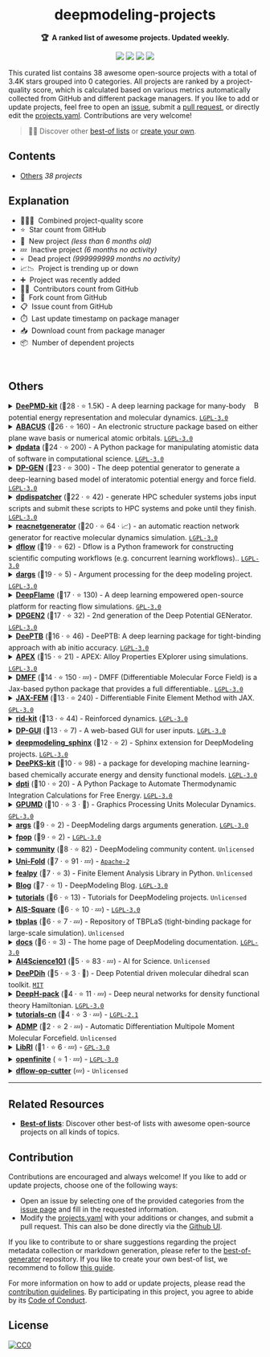<!-- markdownlint-disable -->
<h1 align="center">
    deepmodeling-projects
    <br>
</h1>

<p align="center">
    <strong>🏆&nbsp; A ranked list of awesome projects. Updated weekly.</strong>
</p>

<p align="center">
    <a href="https://best-of.org" title="Best-of Badge"><img src="http://bit.ly/3o3EHNN"></a>
    <a href="#Contents" title="Project Count"><img src="https://img.shields.io/badge/projects-38-blue.svg?color=5ac4bf"></a>
    <a href="#Contribution" title="Contributions are welcome"><img src="https://img.shields.io/badge/contributions-welcome-green.svg"></a>
    <a href="https://github.com/deepmodeling/deepmodeling-projects/releases" title="Best-of Updates"><img src="https://img.shields.io/github/release-date/deepmodeling/deepmodeling-projects?color=green&label=updated"></a>
</p>

This curated list contains 38 awesome open-source projects with a total of 3.4K stars grouped into 0 categories. All projects are ranked by a project-quality score, which is calculated based on various metrics automatically collected from GitHub and different package managers. If you like to add or update projects, feel free to open an [issue](https://github.com/deepmodeling/deepmodeling-projects/issues/new/choose), submit a [pull request](https://github.com/deepmodeling/deepmodeling-projects/pulls), or directly edit the [projects.yaml](https://github.com/deepmodeling/deepmodeling-projects/edit/main/projects.yaml). Contributions are very welcome!

> 🧙‍♂️  Discover other [best-of lists](https://best-of.org) or [create your own](https://github.com/best-of-lists/best-of/blob/main/create-best-of-list.md).

## Contents

- [Others](#others) _38 projects_

## Explanation
- 🥇🥈🥉&nbsp; Combined project-quality score
- ⭐️&nbsp; Star count from GitHub
- 🐣&nbsp; New project _(less than 6 months old)_
- 💤&nbsp; Inactive project _(6 months no activity)_
- 💀&nbsp; Dead project _(999999999 months no activity)_
- 📈📉&nbsp; Project is trending up or down
- ➕&nbsp; Project was recently added
- 👨‍💻&nbsp; Contributors count from GitHub
- 🔀&nbsp; Fork count from GitHub
- 📋&nbsp; Issue count from GitHub
- ⏱️&nbsp; Last update timestamp on package manager
- 📥&nbsp; Download count from package manager
- 📦&nbsp; Number of dependent projects

<br>

## Others

<a href="#contents"><img align="right" width="15" height="15" src="https://git.io/JtehR" alt="Back to top"></a>

<details><summary><b><a href="https://github.com/deepmodeling/deepmd-kit">DeePMD-kit</a></b> (🥇28 ·  ⭐ 1.5K) - A deep learning package for many-body potential energy representation and molecular dynamics. <code><a href="http://bit.ly/37RvQcA">LGPL-3.0</a></code></summary>

- [GitHub](https://github.com/deepmodeling/deepmd-kit) (👨‍💻 69 · 🔀 480 · 📥 40K · 📦 16 · 📋 770 - 11% open · ⏱️ 17.09.2024):

	```
	git clone https://github.com/deepmodeling/deepmd-kit
	```
- [PyPi](https://pypi.org/project/deepmd-kit) (📥 2.6K / month):
	```
	pip install deepmd-kit
	```
- [Conda](https://anaconda.org/conda-forge/deepmd-kit) (📥 1M · ⏱️ 27.07.2024):
	```
	conda install -c conda-forge deepmd-kit
	```
- [npm](https://www.npmjs.com/package/deepmd-kit) (📥 11 / month):
	```
	npm install deepmd-kit
	```
- [Docker Hub](https://hub.docker.com/r/deepmodeling/deepmd-kit) (📥 2.7K · ⭐ 1 · ⏱️ 27.07.2024):
	```
	docker pull deepmodeling/deepmd-kit
	```
</details>
<details><summary><b><a href="https://github.com/deepmodeling/abacus-develop">ABACUS</a></b> (🥇26 ·  ⭐ 160) - An electronic structure package based on either plane wave basis or numerical atomic orbitals. <code><a href="http://bit.ly/37RvQcA">LGPL-3.0</a></code></summary>

- [GitHub](https://github.com/deepmodeling/abacus-develop) (👨‍💻 120 · 🔀 130 · 📋 1.9K - 11% open · ⏱️ 19.09.2024):

	```
	git clone https://github.com/deepmodeling/abacus-develop
	```
- [Conda](https://anaconda.org/conda-forge/abacus) (📥 180K · ⏱️ 26.08.2024):
	```
	conda install -c conda-forge abacus
	```
</details>
<details><summary><b><a href="https://github.com/deepmodeling/dpdata">dpdata</a></b> (🥇24 ·  ⭐ 200) - A Python package for manipulating atomistic data of software in computational science. <code><a href="http://bit.ly/37RvQcA">LGPL-3.0</a></code></summary>

- [GitHub](https://github.com/deepmodeling/dpdata) (👨‍💻 60 · 🔀 120 · 📦 120 · 📋 100 - 19% open · ⏱️ 03.09.2024):

	```
	git clone https://github.com/deepmodeling/dpdata
	```
- [PyPi](https://pypi.org/project/dpdata) (📥 39K / month):
	```
	pip install dpdata
	```
- [Conda](https://anaconda.org/conda-forge/dpdata) (📥 77K · ⏱️ 03.09.2024):
	```
	conda install -c conda-forge dpdata
	```
- [Docker Hub](https://hub.docker.com/r/dptechnology/dpdata) (📥 640 · ⏱️ 02.06.2023):
	```
	docker pull dptechnology/dpdata
	```
</details>
<details><summary><b><a href="https://github.com/deepmodeling/dpgen">DP-GEN</a></b> (🥇23 ·  ⭐ 300) - The deep potential generator to generate a deep-learning based model of interatomic potential energy and force field. <code><a href="http://bit.ly/37RvQcA">LGPL-3.0</a></code></summary>

- [GitHub](https://github.com/deepmodeling/dpgen) (👨‍💻 64 · 🔀 170 · 📥 1.8K · 📦 6 · 📋 300 - 11% open · ⏱️ 10.04.2024):

	```
	git clone https://github.com/deepmodeling/dpgen
	```
- [PyPi](https://pypi.org/project/dpgen) (📥 560 / month):
	```
	pip install dpgen
	```
- [Conda](https://anaconda.org/conda-forge/dpgen) (📥 32K · ⏱️ 10.04.2024):
	```
	conda install -c conda-forge dpgen
	```
</details>
<details><summary><b><a href="https://github.com/deepmodeling/dpdispatcher">dpdispatcher</a></b> (🥈22 ·  ⭐ 42) - generate HPC scheduler systems jobs input scripts and submit these scripts to HPC systems and poke until they finish. <code><a href="http://bit.ly/37RvQcA">LGPL-3.0</a></code></summary>

- [GitHub](https://github.com/deepmodeling/dpdispatcher) (👨‍💻 46 · 🔀 53 · 📦 50 · 📋 76 - 19% open · ⏱️ 11.09.2024):

	```
	git clone https://github.com/deepmodeling/dpdispatcher
	```
- [PyPi](https://pypi.org/project/dpdispatcher) (📥 2.5K / month):
	```
	pip install dpdispatcher
	```
- [Conda](https://anaconda.org/conda-forge/dpdispatcher) (📥 14K · ⏱️ 31.08.2024):
	```
	conda install -c conda-forge dpdispatcher
	```
- [Docker Hub](https://hub.docker.com/r/dptechnology/dpdispatcher) (📥 110K · ⏱️ 30.08.2024):
	```
	docker pull dptechnology/dpdispatcher
	```
</details>
<details><summary><b><a href="https://github.com/deepmodeling/reacnetgenerator">reacnetgenerator</a></b> (🥈20 ·  ⭐ 64 · 📈) - an automatic reaction network generator for reactive molecular dynamics simulation. <code><a href="http://bit.ly/37RvQcA">LGPL-3.0</a></code></summary>

- [GitHub](https://github.com/deepmodeling/reacnetgenerator) (👨‍💻 18 · 🔀 37 · 📦 2 · 📋 120 - 4% open · ⏱️ 16.09.2024):

	```
	git clone https://github.com/deepmodeling/reacnetgenerator
	```
- [PyPi](https://pypi.org/project/reacnetgenerator) (📥 3.9K / month):
	```
	pip install reacnetgenerator
	```
- [Conda](https://anaconda.org/conda-forge/reacnetgenerator) (📥 410K · ⏱️ 10.05.2024):
	```
	conda install -c conda-forge reacnetgenerator
	```
</details>
<details><summary><b><a href="https://github.com/deepmodeling/dflow">dflow</a></b> (🥈19 ·  ⭐ 62) - Dflow is a Python framework for constructing scientific computing workflows (e.g. concurrent learning workflows).. <code><a href="http://bit.ly/37RvQcA">LGPL-3.0</a></code></summary>

- [GitHub](https://github.com/deepmodeling/dflow) (👨‍💻 22 · 🔀 25 · 📋 35 - 40% open · ⏱️ 14.09.2024):

	```
	git clone https://github.com/deepmodeling/dflow
	```
- [PyPi](https://pypi.org/project/dflow):
	```
	pip install dflow
	```
- [Conda](https://anaconda.org/conda-forge/dflow):
	```
	conda install -c conda-forge dflow
	```
- [Docker Hub](https://hub.docker.com/r/dptechnology/dflow) (📥 7.8K · ⏱️ 14.09.2024):
	```
	docker pull dptechnology/dflow
	```
</details>
<details><summary><b><a href="https://github.com/deepmodeling/dargs">dargs</a></b> (🥈19 ·  ⭐ 5) - Argument processing for the deep modeling project. <code><a href="http://bit.ly/37RvQcA">LGPL-3.0</a></code></summary>

- [GitHub](https://github.com/deepmodeling/dargs) (👨‍💻 7 · 🔀 3 · 📦 120 · 📋 8 - 25% open · ⏱️ 17.07.2024):

	```
	git clone https://github.com/deepmodeling/dargs
	```
- [PyPi](https://pypi.org/project/dargs) (📥 64K / month):
	```
	pip install dargs
	```
- [Conda](https://anaconda.org/conda-forge/dargs) (📥 31K · ⏱️ 15.07.2024):
	```
	conda install -c conda-forge dargs
	```
</details>
<details><summary><b><a href="https://github.com/deepmodeling/deepflame-dev">DeepFlame</a></b> (🥈17 ·  ⭐ 130) - A deep learning empowered open-source platform for reacting flow simulations. <code><a href="http://bit.ly/2M0xdwT">GPL-3.0</a></code></summary>

- [GitHub](https://github.com/deepmodeling/deepflame-dev) (👨‍💻 24 · 🔀 60 · 📋 46 - 36% open · ⏱️ 30.08.2024):

	```
	git clone https://github.com/deepmodeling/deepflame-dev
	```
</details>
<details><summary><b><a href="https://github.com/deepmodeling/dpgen2">DPGEN2</a></b> (🥈17 ·  ⭐ 32) - 2nd generation of the Deep Potential GENerator. <code><a href="http://bit.ly/37RvQcA">LGPL-3.0</a></code></summary>

- [GitHub](https://github.com/deepmodeling/dpgen2) (👨‍💻 14 · 🔀 24 · 📦 4 · 📋 32 - 28% open · ⏱️ 12.09.2024):

	```
	git clone https://github.com/deepmodeling/dpgen2
	```
- [PyPi](https://pypi.org/project/dpgen2) (📥 150 / month):
	```
	pip install dpgen2
	```
- [Docker Hub](https://hub.docker.com/r/dptechnology/dpgen2) (📥 3.6K · ⏱️ 12.09.2024):
	```
	docker pull dptechnology/dpgen2
	```
</details>
<details><summary><b><a href="https://github.com/deepmodeling/DeePTB">DeePTB</a></b> (🥈16 ·  ⭐ 46) - DeePTB: A deep learning package for tight-binding approach with ab initio accuracy. <code><a href="http://bit.ly/37RvQcA">LGPL-3.0</a></code></summary>

- [GitHub](https://github.com/deepmodeling/DeePTB) (👨‍💻 10 · 🔀 15 · 📦 1 · 📋 35 - 20% open · ⏱️ 19.09.2024):

	```
	git clone https://github.com/deepmodeling/DeePTB
	```
- [PyPi](https://pypi.org/project/dptb) (📥 190 / month):
	```
	pip install dptb
	```
</details>
<details><summary><b><a href="https://github.com/deepmodeling/APEX">APEX</a></b> (🥈15 ·  ⭐ 21) - APEX: Alloy Properties EXplorer using simulations. <code><a href="http://bit.ly/37RvQcA">LGPL-3.0</a></code></summary>

- [GitHub](https://github.com/deepmodeling/APEX) (👨‍💻 6 · 🔀 16 · 📦 1 · ⏱️ 27.08.2024):

	```
	git clone https://github.com/deepmodeling/APEX
	```
- [PyPi](https://pypi.org/project/apex-flow) (📥 420 / month):
	```
	pip install apex-flow
	```
</details>
<details><summary><b><a href="https://github.com/deepmodeling/DMFF">DMFF</a></b> (🥈14 ·  ⭐ 150 · 💤) - DMFF (Differentiable Molecular Force Field) is a Jax-based python package that provides a full differentiable.. <code><a href="http://bit.ly/37RvQcA">LGPL-3.0</a></code></summary>

- [GitHub](https://github.com/deepmodeling/DMFF) (👨‍💻 14 · 🔀 41 · 📋 26 - 38% open · ⏱️ 12.01.2024):

	```
	git clone https://github.com/deepmodeling/DMFF
	```
- [Conda](https://anaconda.org/conda-forge/dmff) (📥 930 · ⏱️ 06.01.2024):
	```
	conda install -c conda-forge dmff
	```
</details>
<details><summary><b><a href="https://github.com/deepmodeling/jax-fem">JAX-FEM</a></b> (🥈13 ·  ⭐ 240) - Differentiable Finite Element Method with JAX. <code><a href="http://bit.ly/2M0xdwT">GPL-3.0</a></code></summary>

- [GitHub](https://github.com/deepmodeling/jax-fem) (👨‍💻 8 · 🔀 38 · 📦 2 · 📋 30 - 66% open · ⏱️ 18.09.2024):

	```
	git clone https://github.com/deepmodeling/jax-fem
	```
- [PyPi](https://pypi.org/project/jax-fem) (📥 280 / month):
	```
	pip install jax-fem
	```
</details>
<details><summary><b><a href="https://github.com/deepmodeling/rid-kit">rid-kit</a></b> (🥈13 ·  ⭐ 44) - Reinforced dynamics. <code><a href="http://bit.ly/37RvQcA">LGPL-3.0</a></code></summary>

- [GitHub](https://github.com/deepmodeling/rid-kit) (👨‍💻 14 · 🔀 22 · 📥 140 · 📦 1 · 📋 4 - 25% open · ⏱️ 27.06.2024):

	```
	git clone https://github.com/deepmodeling/rid-kit
	```
- [PyPi](https://pypi.org/project/rid-kit) (📥 180 / month):
	```
	pip install rid-kit
	```
</details>
<details><summary><b><a href="https://github.com/deepmodeling/dpgui">DP-GUI</a></b> (🥈13 ·  ⭐ 7) - A web-based GUI for user inputs. <code><a href="http://bit.ly/37RvQcA">LGPL-3.0</a></code></summary>

- [GitHub](https://github.com/deepmodeling/dpgui) (👨‍💻 4 · 🔀 5 · 📦 8 · ⏱️ 11.09.2024):

	```
	git clone https://github.com/deepmodeling/dpgui
	```
- [PyPi](https://pypi.org/project/dpgui) (📥 19K / month):
	```
	pip install dpgui
	```
</details>
<details><summary><b><a href="https://github.com/deepmodeling/deepmodeling_sphinx">deepmodeling_sphinx</a></b> (🥉12 ·  ⭐ 2) - Sphinx extension for DeepModeling projects. <code><a href="http://bit.ly/37RvQcA">LGPL-3.0</a></code></summary>

- [GitHub](https://github.com/deepmodeling/deepmodeling_sphinx) (👨‍💻 7 · 🔀 6 · ⏱️ 11.09.2024):

	```
	git clone https://github.com/deepmodeling/deepmodeling_sphinx
	```
- [PyPi](https://pypi.org/project/deepmodeling_sphinx) (📥 2K / month):
	```
	pip install deepmodeling_sphinx
	```
</details>
<details><summary><b><a href="https://github.com/deepmodeling/deepks-kit">DeePKS-kit</a></b> (🥉10 ·  ⭐ 98) - a package for developing machine learning-based chemically accurate energy and density functional models. <code><a href="http://bit.ly/37RvQcA">LGPL-3.0</a></code></summary>

- [GitHub](https://github.com/deepmodeling/deepks-kit) (👨‍💻 7 · 🔀 35 · 📋 19 - 26% open · ⏱️ 13.04.2024):

	```
	git clone https://github.com/deepmodeling/deepks-kit
	```
</details>
<details><summary><b><a href="https://github.com/deepmodeling/dpti">dpti</a></b> (🥉10 ·  ⭐ 20) - A Python Package to Automate Thermodynamic Integration Calculations for Free Energy. <code><a href="http://bit.ly/37RvQcA">LGPL-3.0</a></code></summary>

- [GitHub](https://github.com/deepmodeling/dpti) (👨‍💻 19 · 🔀 20 · 📦 1 · ⏱️ 14.08.2024):

	```
	git clone https://github.com/deepmodeling/dpti
	```
- [PyPi](https://pypi.org/project/dpti) (📥 78 / month):
	```
	pip install dpti
	```
</details>
<details><summary><b><a href="https://github.com/deepmodeling/GPUMD">GPUMD</a></b> (🥉10 ·  ⭐ 3 · 🐣) - Graphics Processing Units Molecular Dynamics. <code><a href="http://bit.ly/2M0xdwT">GPL-3.0</a></code></summary>

- [GitHub](https://github.com/deepmodeling/GPUMD) (👨‍💻 34 · ⏱️ 03.09.2024):

	```
	git clone https://github.com/deepmodeling/GPUMD
	```
</details>
<details><summary><b><a href="https://github.com/deepmodeling/args">args</a></b> (🥉9 ·  ⭐ 2) - DeepModeling dargs arguments generation. <code><a href="http://bit.ly/37RvQcA">LGPL-3.0</a></code></summary>

- [GitHub](https://github.com/deepmodeling/args) (👨‍💻 3 · 🔀 2 · 📦 5 · ⏱️ 02.09.2024):

	```
	git clone https://github.com/deepmodeling/args
	```
- [npm](https://www.npmjs.com/package/@deepmodeling/args) (📥 78 / month):
	```
	npm install @deepmodeling/args
	```
</details>
<details><summary><b><a href="https://github.com/deepmodeling/fpop">fpop</a></b> (🥉9 ·  ⭐ 2) -  <code><a href="http://bit.ly/37RvQcA">LGPL-3.0</a></code></summary>

- [GitHub](https://github.com/deepmodeling/fpop) (👨‍💻 4 · 🔀 11 · 📦 8 · ⏱️ 01.07.2024):

	```
	git clone https://github.com/deepmodeling/fpop
	```
- [PyPi](https://pypi.org/project/fpop) (📥 2.2K / month):
	```
	pip install fpop
	```
</details>
<details><summary><b><a href="https://github.com/deepmodeling/community">community</a></b> (🥉8 ·  ⭐ 82) - DeepModeling community content. <code>Unlicensed</code></summary>

- [GitHub](https://github.com/deepmodeling/community) (👨‍💻 17 · 🔀 21 · ⏱️ 09.09.2024):

	```
	git clone https://github.com/deepmodeling/community
	```
</details>
<details><summary><b><a href="https://github.com/deepmodeling/Uni-Fold">Uni-Fold</a></b> (🥉7 ·  ⭐ 91 · 💤) -  <code><a href="http://bit.ly/3nYMfla">Apache-2</a></code></summary>

- [GitHub](https://github.com/deepmodeling/Uni-Fold) (👨‍💻 3 · 🔀 18 · ⏱️ 18.08.2022):

	```
	git clone https://github.com/deepmodeling/Uni-Fold
	```
- [Docker Hub](https://hub.docker.com/r/dptechnology/unifold) (📥 720 · ⏱️ 08.01.2024):
	```
	docker pull dptechnology/unifold
	```
</details>
<details><summary><b><a href="https://github.com/deepmodeling/fealpy">fealpy</a></b> (🥉7 ·  ⭐ 3) - Finite Element Analysis Library in Python. <code>Unlicensed</code></summary>

- [GitHub](https://github.com/deepmodeling/fealpy) (👨‍💻 57 · 🔀 2 · ⏱️ 24.04.2024):

	```
	git clone https://github.com/deepmodeling/fealpy
	```
- [PyPi](https://pypi.org/project/fealpy) (📥 130 / month):
	```
	pip install fealpy
	```
</details>
<details><summary><b><a href="https://github.com/deepmodeling/blog">Blog</a></b> (🥉7 ·  ⭐ 1) - DeepModeling Blog. <code><a href="http://bit.ly/37RvQcA">LGPL-3.0</a></code></summary>

- [GitHub](https://github.com/deepmodeling/blog) (👨‍💻 7 · 🔀 7 · ⏱️ 11.09.2024):

	```
	git clone https://github.com/deepmodeling/blog
	```
</details>
<details><summary><b><a href="https://github.com/deepmodeling/tutorials">tutorials</a></b> (🥉6 ·  ⭐ 13) - Tutorials for DeepModeling projects. <code>Unlicensed</code></summary>

- [GitHub](https://github.com/deepmodeling/tutorials) (👨‍💻 10 · 🔀 22 · ⏱️ 21.08.2024):

	```
	git clone https://github.com/deepmodeling/tutorials
	```
</details>
<details><summary><b><a href="https://github.com/deepmodeling/AIS-Square">AIS-Square</a></b> (🥉6 ·  ⭐ 10 · 💤) -  <code><a href="http://bit.ly/37RvQcA">LGPL-3.0</a></code></summary>

- [GitHub](https://github.com/deepmodeling/AIS-Square) (👨‍💻 8 · 🔀 8 · 📋 6 - 83% open · ⏱️ 06.12.2023):

	```
	git clone https://github.com/deepmodeling/AIS-Square
	```
</details>
<details><summary><b><a href="https://github.com/deepmodeling/tbplas">tbplas</a></b> (🥉6 ·  ⭐ 7 · 💤) - Repository of TBPLaS (tight-binding package for large-scale simulation). <code>Unlicensed</code></summary>

- [GitHub](https://github.com/deepmodeling/tbplas) (👨‍💻 10 · 🔀 4 · ⏱️ 17.01.2024):

	```
	git clone https://github.com/deepmodeling/tbplas
	```
</details>
<details><summary><b><a href="https://github.com/deepmodeling/docs">docs</a></b> (🥉6 ·  ⭐ 3) - The home page of DeepModeling documentation. <code><a href="http://bit.ly/37RvQcA">LGPL-3.0</a></code></summary>

- [GitHub](https://github.com/deepmodeling/docs) (👨‍💻 8 · 🔀 7 · ⏱️ 11.04.2024):

	```
	git clone https://github.com/deepmodeling/docs
	```
</details>
<details><summary><b><a href="https://github.com/deepmodeling/AI4Science101">AI4Science101</a></b> (🥉5 ·  ⭐ 83 · 💤) - AI for Science. <code>Unlicensed</code></summary>

- [GitHub](https://github.com/deepmodeling/AI4Science101) (👨‍💻 5 · 🔀 13 · ⏱️ 04.09.2022):

	```
	git clone https://github.com/deepmodeling/AI4Science101
	```
</details>
<details><summary><b><a href="https://github.com/deepmodeling/DeePDih">DeePDih</a></b> (🥉5 ·  ⭐ 3 · 🐣) - Deep Potential driven molecular dihedral scan toolkit. <code><a href="http://bit.ly/34MBwT8">MIT</a></code></summary>

- [GitHub](https://github.com/deepmodeling/DeePDih) (🔀 2 · ⏱️ 19.04.2024):

	```
	git clone https://github.com/deepmodeling/DeePDih
	```
</details>
<details><summary><b><a href="https://github.com/deepmodeling/DeepH-pack">DeepH-pack</a></b> (🥉4 ·  ⭐ 11 · 💤) - Deep neural networks for density functional theory Hamiltonian. <code><a href="http://bit.ly/37RvQcA">LGPL-3.0</a></code></summary>

- [GitHub](https://github.com/deepmodeling/DeepH-pack) (👨‍💻 6 · 🔀 6 · 📋 6 - 66% open · ⏱️ 28.12.2023):

	```
	git clone https://github.com/deepmodeling/DeepH-pack
	```
</details>
<details><summary><b><a href="https://github.com/deepmodeling/tutorials-cn">tutorials-cn</a></b> (🥉4 ·  ⭐ 3 · 💤) -  <code><a href="https://tldrlegal.com/search?q=LGPL-2.1">LGPL-2.1</a></code></summary>

- [GitHub](https://github.com/deepmodeling/tutorials-cn) (👨‍💻 4 · 🔀 7 · ⏱️ 29.12.2022):

	```
	git clone https://github.com/deepmodeling/tutorials-cn
	```
</details>
<details><summary><b><a href="https://github.com/deepmodeling/ADMP">ADMP</a></b> (🥉2 ·  ⭐ 2 · 💤) - Automatic Differentiation Multipole Moment Molecular Forcefield. <code>Unlicensed</code></summary>

- [GitHub](https://github.com/deepmodeling/ADMP) (👨‍💻 7 · 🔀 2 · ⏱️ 15.02.2022):

	```
	git clone https://github.com/deepmodeling/ADMP
	```
</details>
<details><summary><b><a href="https://github.com/deepmodeling/LibRI">LibRI</a></b> (🥉1 ·  ⭐ 6 · 💤) -  <code><a href="http://bit.ly/2M0xdwT">GPL-3.0</a></code></summary>

- [GitHub](https://github.com/deepmodeling/LibRI) (👨‍💻 2 · 🔀 1 · 📋 3 - 66% open · ⏱️ 10.04.2023):

	```
	git clone https://github.com/deepmodeling/LibRI
	```
</details>
<details><summary><b><a href="https://github.com/deepmodeling/openfinite">openfinite</a></b> ( ⭐ 1 · 💤) -  <code><a href="http://bit.ly/37RvQcA">LGPL-3.0</a></code></summary>

- [GitHub](https://github.com/deepmodeling/openfinite) (👨‍💻 2 · 🔀 1 · ⏱️ 06.10.2021):

	```
	git clone https://github.com/deepmodeling/openfinite
	```
</details>
<details><summary><b><a href="https://github.com/deepmodeling/dflow-op-cutter">dflow-op-cutter</a></b> (💤) -  <code>Unlicensed</code></summary>

- [GitHub](https://github.com/deepmodeling/dflow-op-cutter) (👨‍💻 2 · 🔀 1 · ⏱️ 06.07.2022):

	```
	git clone https://github.com/deepmodeling/dflow-op-cutter
	```
</details>

---

## Related Resources

- [**Best-of lists**](https://best-of.org): Discover other best-of lists with awesome open-source projects on all kinds of topics.

## Contribution

Contributions are encouraged and always welcome! If you like to add or update projects, choose one of the following ways:

- Open an issue by selecting one of the provided categories from the [issue page](https://github.com/deepmodeling/deepmodeling-projects/issues/new/choose) and fill in the requested information.
- Modify the [projects.yaml](https://github.com/deepmodeling/deepmodeling-projects/blob/main/projects.yaml) with your additions or changes, and submit a pull request. This can also be done directly via the [Github UI](https://github.com/deepmodeling/deepmodeling-projects/edit/main/projects.yaml).

If you like to contribute to or share suggestions regarding the project metadata collection or markdown generation, please refer to the [best-of-generator](https://github.com/best-of-lists/best-of-generator) repository. If you like to create your own best-of list, we recommend to follow [this guide](https://github.com/best-of-lists/best-of/blob/main/create-best-of-list.md).

For more information on how to add or update projects, please read the [contribution guidelines](https://github.com/deepmodeling/deepmodeling-projects/blob/main/CONTRIBUTING.md). By participating in this project, you agree to abide by its [Code of Conduct](https://github.com/deepmodeling/deepmodeling-projects/blob/main/.github/CODE_OF_CONDUCT.md).

## License

[![CC0](https://mirrors.creativecommons.org/presskit/buttons/88x31/svg/by-sa.svg)](https://creativecommons.org/licenses/by-sa/4.0/)
